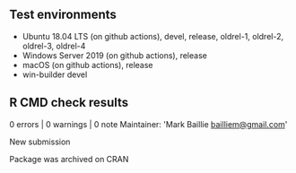 ## Test environments
* Ubuntu 18.04 LTS (on github actions), devel, release, oldrel-1, oldrel-2, oldrel-3, oldrel-4
* Windows Server 2019 (on github actions), release
* macOS (on github actions), release
* win-builder devel

## R CMD check results

0 errors | 0 warnings | 0 note
  Maintainer: 'Mark Baillie <bailliem@gmail.com>'
  
  New submission
  
  Package was archived on CRAN
  
